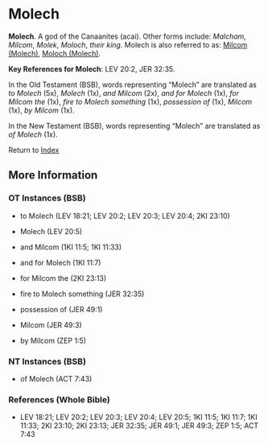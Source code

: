 # Molech
**Molech**. 
A god of the Canaanites (acai). 
Other forms include: 
*Malcham*, *Milcom*, *Molek*, *Moloch*, *their king*. 
Molech is also referred to as: 
[Milcom (Molech)](Milcom.md), [Moloch (Molech)](Moloch.md). 


**Key References for Molech**: 
LEV 20:2, JER 32:35. 


In the Old Testament (BSB), words representing “Molech” are translated as 
*to Molech* (5x), *Molech* (1x), *and Milcom* (2x), *and for Molech* (1x), *for Milcom the* (1x), *fire to Molech something* (1x), *possession of* (1x), *Milcom* (1x), *by Milcom* (1x). 


In the New Testament (BSB), words representing “Molech” are translated as 
*of Molech* (1x). 


Return to [Index](00-Index.md)

## More Information

### OT Instances (BSB)

* to Molech (LEV 18:21; LEV 20:2; LEV 20:3; LEV 20:4; 2KI 23:10)

* Molech (LEV 20:5)

* and Milcom (1KI 11:5; 1KI 11:33)

* and for Molech (1KI 11:7)

* for Milcom the (2KI 23:13)

* fire to Molech something (JER 32:35)

* possession of (JER 49:1)

* Milcom (JER 49:3)

* by Milcom (ZEP 1:5)



### NT Instances (BSB)

* of Molech (ACT 7:43)



### References (Whole Bible)

* LEV 18:21; LEV 20:2; LEV 20:3; LEV 20:4; LEV 20:5; 1KI 11:5; 1KI 11:7; 1KI 11:33; 2KI 23:10; 2KI 23:13; JER 32:35; JER 49:1; JER 49:3; ZEP 1:5; ACT 7:43



